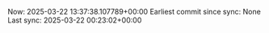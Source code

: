 Now: 2025-03-22 13:37:38.107789+00:00 Earliest commit since sync: None Last sync: 2025-03-22 00:23:02+00:00
